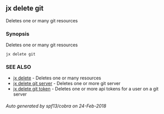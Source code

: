 ## jx delete git

Deletes one or many git resources

### Synopsis


Deletes one or many git resources

```
jx delete git
```

### SEE ALSO
* [jx delete](jx_delete.md)	 - Deletes one or many resources
* [jx delete git server](jx_delete_git_server.md)	 - Deletes one or more git server
* [jx delete git token](jx_delete_git_token.md)	 - Deletes one or more api tokens for a user on a git server

###### Auto generated by spf13/cobra on 24-Feb-2018
